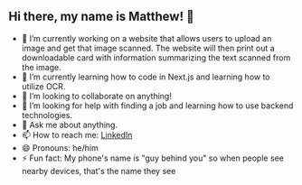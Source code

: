 ## Hi there, my name is Matthew! 👋

- 🔭 I’m currently working on a website that allows users to upload an image and get that image scanned. The website will then print out a downloadable card with information summarizing the text scanned from the image.
- 🌱 I’m currently learning how to code in Next.js and learning how to utilize OCR.
- 👯 I’m looking to collaborate on anything!
- 🤔 I’m looking for help with finding a job and learning how to use backend technologies.
- 💬 Ask me about anything.
- 📫 How to reach me: [LinkedIn](https://www.linkedin.com/in/2020mtran/)
- 😄 Pronouns: he/him
- ⚡ Fun fact: My phone's name is "guy behind you" so when people see nearby devices, that's the name they see
